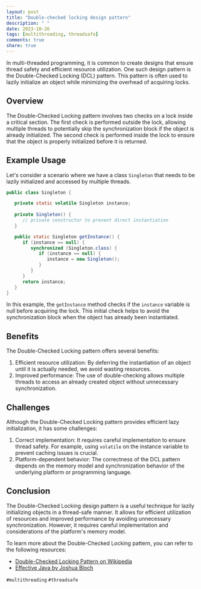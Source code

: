 ```yaml
---
layout: post
title: "Double-checked locking design pattern"
description: " "
date: 2023-10-26
tags: [multithreading, threadsafe]
comments: true
share: true
---
```


In multi-threaded programming, it is common to create designs that ensure thread safety and efficient resource utilization. One such design pattern is the Double-Checked Locking (DCL) pattern. This pattern is often used to lazily initialize an object while minimizing the overhead of acquiring locks.

## Overview

The Double-Checked Locking pattern involves two checks on a lock inside a critical section. The first check is performed outside the lock, allowing multiple threads to potentially skip the synchronization block if the object is already initialized. The second check is performed inside the lock to ensure that the object is properly initialized before it is returned.

## Example Usage

Let's consider a scenario where we have a class `Singleton` that needs to be lazily initialized and accessed by multiple threads.

```java
public class Singleton {

   private static volatile Singleton instance;
   
   private Singleton() {
      // private constructor to prevent direct instantiation
   }

   public static Singleton getInstance() {
      if (instance == null) {
         synchronized (Singleton.class) {
            if (instance == null) {
               instance = new Singleton();
            }
         }
      }
      return instance;
   }
}
```

In this example, the `getInstance` method checks if the `instance` variable is null before acquiring the lock. This initial check helps to avoid the synchronization block when the object has already been instantiated.

## Benefits

The Double-Checked Locking pattern offers several benefits:

1. Efficient resource utilization: By deferring the instantiation of an object until it is actually needed, we avoid wasting resources.
2. Improved performance: The use of double-checking allows multiple threads to access an already created object without unnecessary synchronization.

## Challenges

Although the Double-Checked Locking pattern provides efficient lazy initialization, it has some challenges:

1. Correct implementation: It requires careful implementation to ensure thread safety. For example, using `volatile` on the instance variable to prevent caching issues is crucial.
2. Platform-dependent behavior: The correctness of the DCL pattern depends on the memory model and synchronization behavior of the underlying platform or programming language.

## Conclusion

The Double-Checked Locking design pattern is a useful technique for lazily initializing objects in a thread-safe manner. It allows for efficient utilization of resources and improved performance by avoiding unnecessary synchronization. However, it requires careful implementation and considerations of the platform's memory model.

To learn more about the Double-Checked Locking pattern, you can refer to the following resources:

- [Double-Checked Locking Pattern on Wikipedia](https://en.wikipedia.org/wiki/Double-checked_locking)
- [Effective Java by Joshua Bloch](https://www.amazon.com/Effective-Java-Joshua-Bloch/dp/0134685997)

`#multithreading` `#threadsafe`